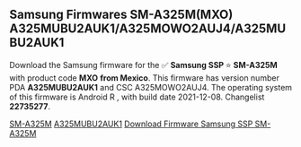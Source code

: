 <h2>Samsung Firmwares SM-A325M(MXO) A325MUBU2AUK1/A325MOWO2AUJ4/A325MUBU2AUK1</h2>
Download the Samsung firmware for the ✅ <strong>Samsung SSP </strong> ⭐ <strong>SM-A325M</strong> with product code <strong>MXO</strong> <strong> from Mexico</strong>. This firmware has version number PDA <strong>A325MUBU2AUK1</strong> and CSC A325MOWO2AUJ4. The operating system of this firmware is Android R , with build date 2021-12-08. Changelist <strong>22735277</strong>.


[SM-A325M](https://samfirm.shop/samsung/model/SM-A325M)
[A325MUBU2AUK1](https://samfirm.shop/samsung/pda/A325MUBU2AUK1)
[Download Firmware Samsung SSP SM-A325M](https://samfirm.shop/samsung/firmware/481035)
